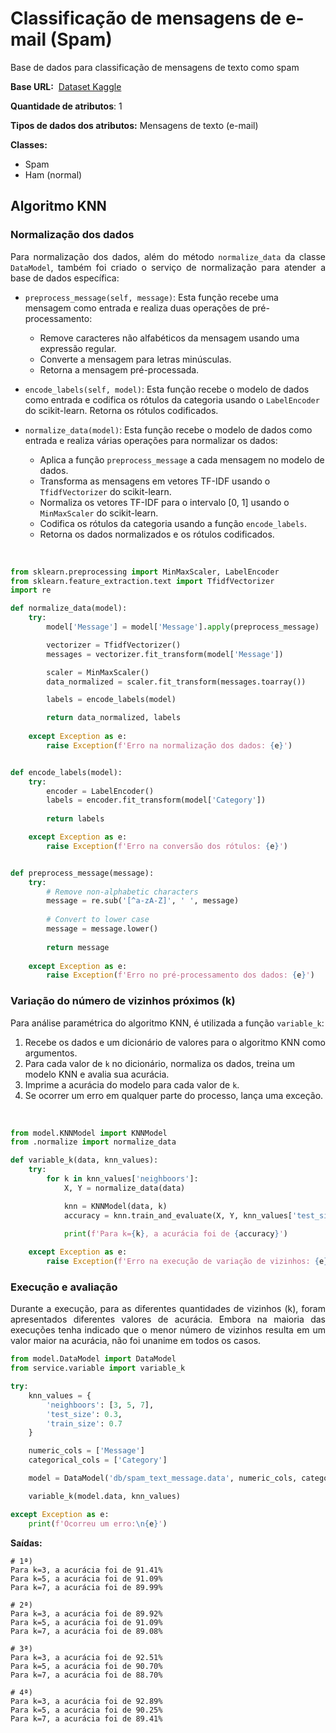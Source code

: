 # Classificação de mensagens de e-mail (Spam)
<p align='justify'>Base de dados para classificação de mensagens de texto como spam</p>

**Base URL:** &nbsp;[Dataset Kaggle](https://www.kaggle.com/datasets/team-ai/spam-text-message-classification/data)

**Quantidade de atributos**: 1

**Tipos de dados dos atributos:** Mensagens de texto (e-mail) 

**Classes:**

* Spam
* Ham (normal)
 

## Algoritmo KNN

### Normalização dos dados

<p align='justify'>Para normalização dos dados, além do método <code>normalize_data</code> da classe <code>DataModel</code>, também foi criado o serviço de normalização para atender a base de dados específica:</p>

- `preprocess_message(self, message)`: Esta função recebe uma mensagem como entrada e realiza duas operações de pré-processamento:
    - Remove caracteres não alfabéticos da mensagem usando uma expressão regular.
    - Converte a mensagem para letras minúsculas.
    - Retorna a mensagem pré-processada.

- `encode_labels(self, model)`: Esta função recebe o modelo de dados como entrada e codifica os rótulos da categoria usando o `LabelEncoder` do scikit-learn. Retorna os rótulos codificados.

- `normalize_data(model)`: Esta função recebe o modelo de dados como entrada e realiza várias operações para normalizar os dados:
    - Aplica a função `preprocess_message` a cada mensagem no modelo de dados.
    - Transforma as mensagens em vetores TF-IDF usando o `TfidfVectorizer` do scikit-learn.
    - Normaliza os vetores TF-IDF para o intervalo [0, 1] usando o `MinMaxScaler` do scikit-learn.
    - Codifica os rótulos da categoria usando a função `encode_labels`.
    - Retorna os dados normalizados e os rótulos codificados.

<br>

```Python
from sklearn.preprocessing import MinMaxScaler, LabelEncoder
from sklearn.feature_extraction.text import TfidfVectorizer
import re

def normalize_data(model):
    try:
        model['Message'] = model['Message'].apply(preprocess_message)

        vectorizer = TfidfVectorizer()
        messages = vectorizer.fit_transform(model['Message'])

        scaler = MinMaxScaler()
        data_normalized = scaler.fit_transform(messages.toarray())

        labels = encode_labels(model)

        return data_normalized, labels
    
    except Exception as e:
        raise Exception(f'Erro na normalização dos dados: {e}')


def encode_labels(model):
    try:
        encoder = LabelEncoder()
        labels = encoder.fit_transform(model['Category'])
    
        return labels

    except Exception as e:
        raise Exception(f'Erro na conversão dos rótulos: {e}')


def preprocess_message(message):
    try:
        # Remove non-alphabetic characters
        message = re.sub('[^a-zA-Z]', ' ', message)
        
        # Convert to lower case
        message = message.lower()
        
        return message
    
    except Exception as e:
        raise Exception(f'Erro no pré-processamento dos dados: {e}')
```

### Variação do número de vizinhos próximos (k)

<p align='justify'>Para análise paramétrica do algoritmo KNN, é utilizada a função <code>variable_k</code>:</p>

1. Recebe os dados e um dicionário de valores para o algoritmo KNN como argumentos.
2. Para cada valor de `k` no dicionário, normaliza os dados, treina um modelo KNN e avalia sua acurácia.
3. Imprime a acurácia do modelo para cada valor de `k`.
4. Se ocorrer um erro em qualquer parte do processo, lança uma exceção.

<br>

```Python
from model.KNNModel import KNNModel
from .normalize import normalize_data

def variable_k(data, knn_values):
    try:
        for k in knn_values['neighboors']:
            X, Y = normalize_data(data)

            knn = KNNModel(data, k)
            accuracy = knn.train_and_evaluate(X, Y, knn_values['test_size'], knn_values['train_size'])

            print(f'Para k={k}, a acurácia foi de {accuracy}')
        
    except Exception as e:
        raise Exception(f'Erro na execução de variação de vizinhos: {e}')
```

### Execução e avaliação

<p align='justify'>Durante a execução, para as diferentes quantidades de vizinhos (k), foram apresentados diferentes valores de acurácia. Embora na maioria das execuções tenha indicado que o menor número de vizinhos resulta em um valor maior na acurácia, não foi unanime em todos os casos.</p>

```Python
from model.DataModel import DataModel
from service.variable import variable_k

try:
    knn_values = {
        'neighboors': [3, 5, 7],
        'test_size': 0.3,
        'train_size': 0.7
    }

    numeric_cols = ['Message']
    categorical_cols = ['Category']

    model = DataModel('db/spam_text_message.data', numeric_cols, categorical_cols)

    variable_k(model.data, knn_values)

except Exception as e:
    print(f'Ocorreu um erro:\n{e}')

```

**Saídas:**

```Terminal
# 1ª)
Para k=3, a acurácia foi de 91.41%
Para k=5, a acurácia foi de 91.09%
Para k=7, a acurácia foi de 89.99%

# 2ª)
Para k=3, a acurácia foi de 89.92%
Para k=5, a acurácia foi de 91.09%
Para k=7, a acurácia foi de 89.08%

# 3ª)
Para k=3, a acurácia foi de 92.51%
Para k=5, a acurácia foi de 90.70%
Para k=7, a acurácia foi de 88.70%

# 4ª)
Para k=3, a acurácia foi de 92.89%
Para k=5, a acurácia foi de 90.25%
Para k=7, a acurácia foi de 89.41%
```